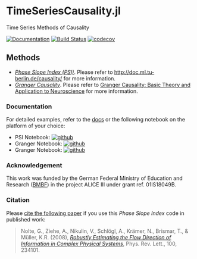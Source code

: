 # TimeSeriesCausality.jl
Time Series Methods of Causality

[![Documentation](https://github.com/ssnio/TimeSeriesCausality.jl/actions/workflows/docwork.yml/badge.svg)](https://ssnio.github.io/TimeSeriesCausality.jl/dev/)
[![Build Status](https://github.com/ssnio/TimeSeriesCausality.jl/workflows/CI/badge.svg)](https://ssnio.github.io/TimeSeriesCausality.jl/actions)
[![codecov](https://codecov.io/gh/ssnio/TimeSeriesCausality.jl/branch/main/graph/badge.svg?token=LLiAXJ5xZN)](https://codecov.io/gh/ssnio/TimeSeriesCausality.jl)

## Methods
* [*Phase Slope Index (PSI)*](http://link.aps.org/abstract/PRL/v100/e234101). Please refer to http://doc.ml.tu-berlin.de/causality/ for more information.
* [*Granger Causality*](https://doi.org/10.2307/1912791). Please refer to [Granger Causality: Basic Theory and
Application to Neuroscience](https://doi.org/10.1002/9783527609970.ch17) for more information.

### Documentation
For detailed examples, refer to the [docs](https://ssnio.github.io/TimeSeriesCausality.jl/dev/) or the following notebook on the platform of your choice:
* PSI Notebook: [![github](https://img.shields.io/badge/render-GitHub%20notebook-blue)](https://github.com/ssnio/TimeSeriesCausality.jl/blob/gh-pages/dev/generated/psi_examples.ipynb)
* Granger Notebook: [![github](https://img.shields.io/badge/render-GitHub%20notebook-blue)](https://github.com/ssnio/TimeSeriesCausality.jl/blob/gh-pages/dev/generated/granger_examples.ipynb)
* Granger Notebook: [![github](https://img.shields.io/badge/render-GitHub%20notebook-blue)](https://github.com/ssnio/TimeSeriesCausality.jl/blob/gh-pages/dev/generated/benchmark.ipynb)

### Acknowledgement
This work was funded by the German Federal Ministry of Education and Research ([BMBF](https://www.bmbf.de/)) in the project ALICE III under grant ref. 01IS18049B.

### Citation
Please [cite the following paper](https://github.com/ssnio/TimeSeriesCausality.jl/blob/main/citation.bib) if you use this *Phase Slope Index* code in published work:
> Nolte, G., Ziehe, A., Nikulin, V., Schlögl, A., Krämer, N., Brismar, T., & Müller, K.R. (2008), *[Robustly Estimating the Flow Direction of Information in Complex Physical Systems](http://link.aps.org/abstract/PRL/v100/e234101)*, Phys. Rev. Lett., 100, 234101. 

